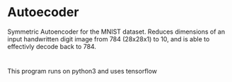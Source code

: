 # Autoecoder
Symmetric Autoencoder for the MNIST dataset. Reduces dimensions of an input handwritten digit image from 784 (28x28x1) to 10, and is able to effectivly decode back to 784.
#
This program runs on python3 and uses tensorflow
